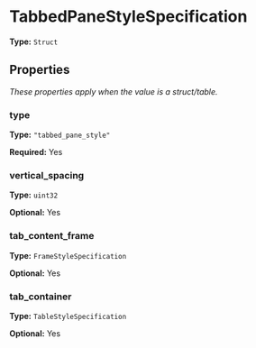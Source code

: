 # TabbedPaneStyleSpecification

**Type:** `Struct`

## Properties

*These properties apply when the value is a struct/table.*

### type

**Type:** `"tabbed_pane_style"`

**Required:** Yes

### vertical_spacing

**Type:** `uint32`

**Optional:** Yes

### tab_content_frame

**Type:** `FrameStyleSpecification`

**Optional:** Yes

### tab_container

**Type:** `TableStyleSpecification`

**Optional:** Yes


